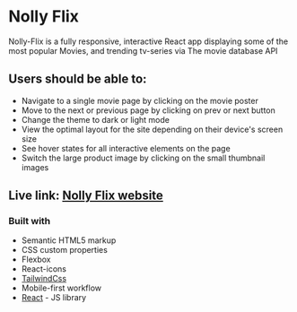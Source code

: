 # Nolly Flix

Nolly-Flix is a fully responsive, interactive React app displaying some of the most popular Movies, and trending tv-series via  The movie database  API

## Users should be able to:

- Navigate to a single movie page by clicking on the movie poster
- Move to the next or previous page by clicking on prev or next button
- Change the theme to dark or light mode
- View the optimal layout for the site depending on their device's screen size
- See hover states for all interactive elements on the page
- Switch the large product image by clicking on the small thumbnail images

## Live link: [Nolly Flix website](https://qreamville.github.io/Nolly-Flix/)

### Built with

- Semantic HTML5 markup
- CSS custom properties
- Flexbox
- React-icons
- [TailwindCss](https://tailwindcss.com/)
- Mobile-first workflow
- [React](https://reactjs.org/) - JS library
